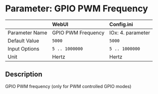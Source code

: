 # Parameter: GPIO PWM Frequency

|                   | WebUI               | Config.ini
|:---               |:---                 |:----
| Parameter Name    | GPIO PWM Frequency  | IOx: 4. parameter
| Default Value     | `5000`              | `5000`
| Input Options     | `5 .. 1000000`      | `5 .. 1000000`
| Unit              | Hertz               | Hertz



## Description

GPIO PWM frequency (only for PWM controlled GPIO modes)

